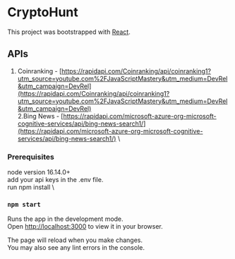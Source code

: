 # CryptoHunt

This project was bootstrapped with [React](https://github.com/facebook/create-react-app).

## APIs

1. Coinranking - [https://rapidapi.com/Coinranking/api/coinranking1?utm_source=youtube.com%2FJavaScriptMastery&utm_medium=DevRel&utm_campaign=DevRel](https://rapidapi.com/Coinranking/api/coinranking1?utm_source=youtube.com%2FJavaScriptMastery&utm_medium=DevRel&utm_campaign=DevRel) \
2.Bing News - [https://rapidapi.com/microsoft-azure-org-microsoft-cognitive-services/api/bing-news-search1/](https://rapidapi.com/microsoft-azure-org-microsoft-cognitive-services/api/bing-news-search1/) \

### Prerequisites

node version 16.14.0+ \
add your api keys in the .env file. \
run npm install \

### `npm start`

Runs the app in the development mode.\
Open [http://localhost:3000](http://localhost:3000) to view it in your browser.

The page will reload when you make changes.\
You may also see any lint errors in the console.

